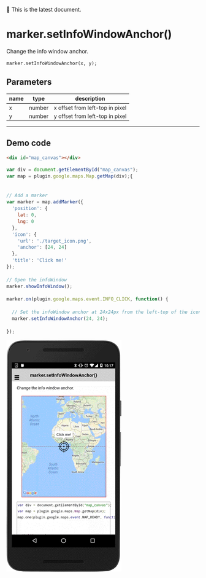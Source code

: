 :green_heart: This is the latest document.

# marker.setInfoWindowAnchor()

Change the info window anchor.

```
marker.setInfoWindowAnchor(x, y);
```

## Parameters

name           | type     | description
---------------|----------|---------------------------------------
x              | number   | x offset from left-top in pixel
y              | number   | y offset from left-top in pixel
------------------------------------------------------------------

## Demo code

```html
<div id="map_canvas"></div>
```

```js
var div = document.getElementById("map_canvas");
var map = plugin.google.maps.Map.getMap(div);{


// Add a marker
var marker = map.addMarker({
  'position': {
    lat: 0,
    lng: 0
  },
  'icon': {
    'url': './target_icon.png',
    'anchor': [24, 24]
  },
  'title': 'Click me!'
});

// Open the infoWindow
marker.showInfoWindow();

marker.on(plugin.google.maps.event.INFO_CLICK, function() {

  // Set the infoWindow anchor at 24x24px from the left-top of the icon.
  marker.setInfoWindowAnchor(24, 24);

});
```

![](image.gif)
